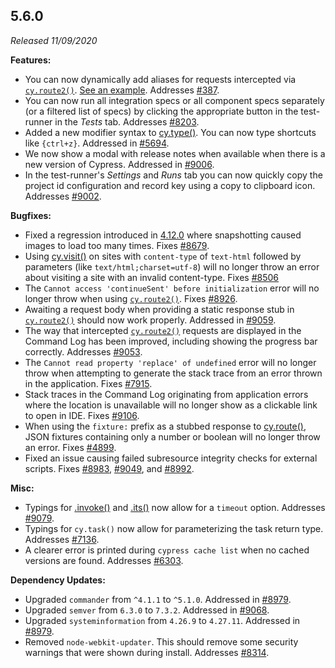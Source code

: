 ## 5.6.0

_Released 11/09/2020_

**Features:**

- You can now dynamically add aliases for requests intercepted via
  [`cy.route2()`](http). [See an example](http#Aliasing-individual-requests).
  Addresses [#387](https://github.com/cypress-io/cypress/issues/387).
- You can now run all integration specs or all component specs separately (or a
  filtered list of specs) by clicking the appropriate button in the test-runner
  in the _Tests_ tab. Addresses
  [#8203](https://github.com/cypress-io/cypress/issues/8203).
- Added a new modifier syntax to [cy.type()](/api/commands/type). You can now
  type shortcuts like `{ctrl+z}`. Addressed in
  [#5694](https://github.com/cypress-io/cypress/issues/5694).
- We now show a modal with release notes when available when there is a new
  version of Cypress. Addressed in
  [#9006](https://github.com/cypress-io/cypress/issues/9006).
- In the test-runner's _Settings_ and _Runs_ tab you can now quickly copy the
  project id configuration and record key using a copy to clipboard icon.
  Addresses [#9002](https://github.com/cypress-io/cypress/issues/9002).

**Bugfixes:**

- Fixed a regression introduced in [4.12.0](/guides/references/changelog#4-12-0)
  where snapshotting caused images to load too many times. Fixes
  [#8679](https://github.com/cypress-io/cypress/issues/8679).
- Using [cy.visit()](/api/commands/visit) on sites with `content-type` of
  `text-html` followed by parameters (like `text/html;charset=utf-8`) will no
  longer throw an error about visiting a site with an invalid content-type.
  Fixes [#8506](https://github.com/cypress-io/cypress/issues/8506)
- The `Cannot access 'continueSent' before initialization` error will no longer
  throw when using [`cy.route2()`](http). Fixes
  [#8926](https://github.com/cypress-io/cypress/issues/8926).
- Awaiting a request body when providing a static response stub in
  [`cy.route2()`](http) should now work properly. Addressed in
  [#9059](https://github.com/cypress-io/cypress/issues/9059).
- The way that intercepted [`cy.route2()`](http) requests are displayed in the
  Command Log has been improved, including showing the progress bar correctly.
  Addresses [#9053](https://github.com/cypress-io/cypress/issues/9053).
- The `Cannot read property 'replace' of undefined` error will no longer throw
  when attempting to generate the stack trace from an error thrown in the
  application. Fixes [#7915](https://github.com/cypress-io/cypress/issues/7915).
- Stack traces in the Command Log originating from application errors where the
  location is unavailable will no longer show as a clickable link to open in
  IDE. Fixes [#9106](https://github.com/cypress-io/cypress/issues/9106).
- When using the `fixture:` prefix as a stubbed response to
  [cy.route()](/api/commands/route), JSON fixtures containing only a number or
  boolean will no longer throw an error. Fixes
  [#4899](https://github.com/cypress-io/cypress/issues/4899).
- Fixed an issue causing failed subresource integrity checks for external
  scripts. Fixes [#8983](https://github.com/cypress-io/cypress/issues/8983),
  [#9049](https://github.com/cypress-io/cypress/issues/9049), and
  [#8992](https://github.com/cypress-io/cypress/issues/8992).

**Misc:**

- Typings for [.invoke()](/api/commands/invoke) and [.its()](/api/commands/its)
  now allow for a `timeout` option. Addresses
  [#9079](https://github.com/cypress-io/cypress/issues/9079).
- Typings for `cy.task()` now allow for parameterizing the task return type.
  Addresses [#7136](https://github.com/cypress-io/cypress/issues/7136).
- A clearer error is printed during `cypress cache list` when no cached versions
  are found. Addresses
  [#6303](https://github.com/cypress-io/cypress/issues/6303).

**Dependency Updates:**

- Upgraded `commander` from `^4.1.1` to `^5.1.0`. Addressed in
  [#8979](https://github.com/cypress-io/cypress/issues/8979).
- Upgraded `semver` from `6.3.0` to `7.3.2`. Addressed in
  [#9068](https://github.com/cypress-io/cypress/issues/9068).
- Upgraded `systeminformation` from `4.26.9` to `4.27.11`. Addressed in
  [#8979](https://github.com/cypress-io/cypress/issues/8979).
- Removed `node-webkit-updater`. This should remove some security warnings that
  were shown during install. Addresses
  [#8314](https://github.com/cypress-io/cypress/issues/8314).
